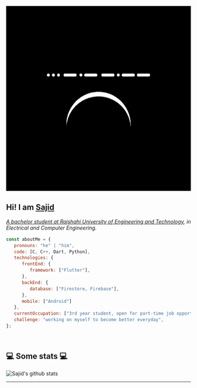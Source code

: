 <img src="https://github.com/sajidshahriar72543/sajidshahriar72543/blob/main/glitch.gif"/>

## Hi! I am <a href="https://sajidshahriar72543.github.io">**Sajid**
<p><em>A bachelor student at <a href="https://ruet.ac.bd">Rajshahi University of Engineering and Technology</a>, in Electrical and Computer Engineering.</br>
</em></p>


```javascript
const aboutMe = {
   pronouns: "he" | "him",
   code: [C, C++, Dart, Python],
   technologies: {
      frontEnd: {
         framework: ["Flutter"],
      },
      backEnd: {
         database: ["Firestore, Firebase"],
      },
      mobile: ["Android"]
   },
   currentOccupation: ["3rd year student, open for part-time job opportunities"],
   challenge: "working on myself to become better everyday",
};
```
<br>
<h2>💻 Some stats 💻</h2>

![Sajid's github stats](https://github-readme-stats.vercel.app/api?username=sajidshahriar72543&show_icons=true&title_color=fff&icon_color=79ff97&text_color=9f9f9f&bg_color=151515)

---
